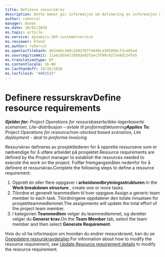 ```yaml
---
title: Definere ressurskrav
description: Dette emnet gir informasjon om definering av informasjon om ressurskrav.
author: ruhercul
manager: Annbe
ms.date: 10/01/2020
ms.topic: article
ms.service: dynamics-365-customerservice
ms.reviewer: kfend
ms.author: ruhercul
ms.openlocfilehash: db3446c360c2d9278774d49ca3d5950cf2ce85ad
ms.sourcegitcommit: 11a61db54119503e82faec5f99c4273e8d1247e5
ms.translationtype: HT
ms.contentlocale: nb-NO
ms.lasthandoff: 10/16/2020
ms.locfileid: "4081515"
---
```

# <a name="define-resource-requirements"></a><span data-ttu-id="936de-103">Definere ressurskrav</span><span class="sxs-lookup"><span data-stu-id="936de-103">Define resource requirements</span></span>

<span data-ttu-id="936de-104">_**Gjelder for:** Project Operations for ressursbaserte/ikke-lagerbaserte scenarioer, Lite-distribusjon – avtale til proformafakturering_</span><span class="sxs-lookup"><span data-stu-id="936de-104">_**Applies To:** Project Operations for resource/non-stocked based scenarios, Lite deployment - deal to proforma invoicing_</span></span>

<span data-ttu-id="936de-105">Ressurskrav defineres av prosjektlederen for å opprette ressursene som er nødvendige for å utføre arbeidet på prosjektet.</span><span class="sxs-lookup"><span data-stu-id="936de-105">Resource requirements are defined by the Project manager to establish the resources needed to execute the work on the project.</span></span> <span data-ttu-id="936de-106">Fullfør fremgangsmåten nedenfor for å definere et ressurskrav.</span><span class="sxs-lookup"><span data-stu-id="936de-106">Complete the following steps to define a resource requirement.</span></span>

1.  <span data-ttu-id="936de-107">Opprett én eller flere oppgaver i **arbeidsnedbrytningsstrukturen**.</span><span class="sxs-lookup"><span data-stu-id="936de-107">In the **Work breakdown structure** , create one or more tasks.</span></span>
2.  <span data-ttu-id="936de-108">Tilordne et generelt teammedlem til hver oppgave.</span><span class="sxs-lookup"><span data-stu-id="936de-108">Assign a generic team member to each task.</span></span> <span data-ttu-id="936de-109">Tilordningene oppdaterer den totale innsatsen for prosjektteammedlemmet.</span><span class="sxs-lookup"><span data-stu-id="936de-109">The assignments will update the total effort of the project team member.</span></span>
3.  <span data-ttu-id="936de-110">I kategorien **Teammedlem** velger du teammedlemmet, og deretter velger du **Generer krav**.</span><span class="sxs-lookup"><span data-stu-id="936de-110">On the **Team Member** tab, select the team member and then select **Generate Requirement**.</span></span>

<span data-ttu-id="936de-111">Hvis du vil ha informasjon om hvordan du endrer ressurskravet, kan du se [Ooppdatere ressurskravdetaljer](define-resource-requirements.md).</span><span class="sxs-lookup"><span data-stu-id="936de-111">For information about how to modify the resource requirement, see [Update Resource requirement details](define-resource-requirements.md) to modify the resource requirement.</span></span>